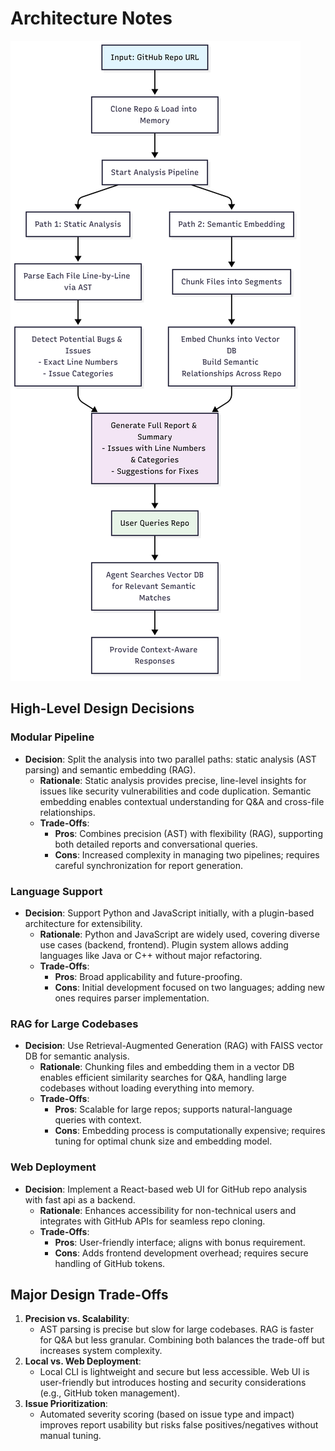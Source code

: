 # Architecture Notes

![Architecture Diagram](images/arch.png)

## High-Level Design Decisions

### Modular Pipeline
- **Decision**: Split the analysis into two parallel paths: static analysis (AST parsing) and semantic embedding (RAG).
  - **Rationale**: Static analysis provides precise, line-level insights for issues like security vulnerabilities and code duplication. Semantic embedding enables contextual understanding for Q&A and cross-file relationships.
  - **Trade-Offs**:
    - **Pros**: Combines precision (AST) with flexibility (RAG), supporting both detailed reports and conversational queries.
    - **Cons**: Increased complexity in managing two pipelines; requires careful synchronization for report generation.

### Language Support
- **Decision**: Support Python and JavaScript initially, with a plugin-based architecture for extensibility.
  - **Rationale**: Python and JavaScript are widely used, covering diverse use cases (backend, frontend). Plugin system allows adding languages like Java or C++ without major refactoring.
  - **Trade-Offs**:
    - **Pros**: Broad applicability and future-proofing.
    - **Cons**: Initial development focused on two languages; adding new ones requires parser implementation.

### RAG for Large Codebases
- **Decision**: Use Retrieval-Augmented Generation (RAG) with FAISS vector DB for semantic analysis.
  - **Rationale**: Chunking files and embedding them in a vector DB enables efficient similarity searches for Q&A, handling large codebases without loading everything into memory.
  - **Trade-Offs**:
    - **Pros**: Scalable for large repos; supports natural-language queries with context.
    - **Cons**: Embedding process is computationally expensive; requires tuning for optimal chunk size and embedding model.

### Web Deployment
- **Decision**: Implement a React-based web UI for GitHub repo analysis with fast api as a backend.
  - **Rationale**: Enhances accessibility for non-technical users and integrates with GitHub APIs for seamless repo cloning.
  - **Trade-Offs**:
    - **Pros**: User-friendly interface; aligns with bonus requirement.
    - **Cons**: Adds frontend development overhead; requires secure handling of GitHub tokens.

## Major Design Trade-Offs
1. **Precision vs. Scalability**:
   - AST parsing is precise but slow for large codebases. RAG is faster for Q&A but less granular. Combining both balances the trade-off but increases system complexity.
2. **Local vs. Web Deployment**:
   - Local CLI is lightweight and secure but less accessible. Web UI is user-friendly but introduces hosting and security considerations (e.g., GitHub token management).
3. **Issue Prioritization**:
   - Automated severity scoring (based on issue type and impact) improves report usability but risks false positives/negatives without manual tuning.